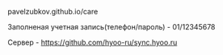 pavelzubkov.github.io/care

Заполненая учетная запись(телефон/пароль) - 01/12345678

Сервер - https://github.com/hyoo-ru/sync.hyoo.ru


